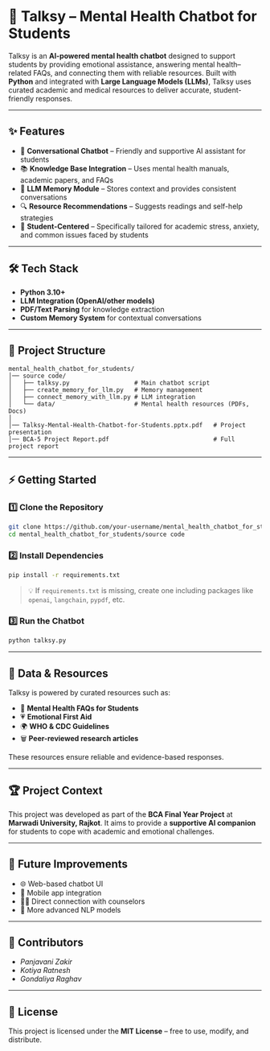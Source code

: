 # 🧠 Talksy – Mental Health Chatbot for Students

Talksy is an **AI-powered mental health chatbot** designed to support students by providing emotional assistance, answering mental health–related FAQs, and connecting them with reliable resources.
Built with **Python** and integrated with **Large Language Models (LLMs)**, Talksy uses curated academic and medical resources to deliver accurate, student-friendly responses.

---

## ✨ Features

* 💬 **Conversational Chatbot** – Friendly and supportive AI assistant for students
* 📚 **Knowledge Base Integration** – Uses mental health manuals, academic papers, and FAQs
* 🧩 **LLM Memory Module** – Stores context and provides consistent conversations
* 🔍 **Resource Recommendations** – Suggests readings and self-help strategies
* 🎯 **Student-Centered** – Specifically tailored for academic stress, anxiety, and common issues faced by students

---

## 🛠️ Tech Stack

* **Python 3.10+**
* **LLM Integration (OpenAI/other models)**
* **PDF/Text Parsing** for knowledge extraction
* **Custom Memory System** for contextual conversations

---

## 📂 Project Structure

```
mental_health_chatbot_for_students/
│── source code/
│   ├── talksy.py                  # Main chatbot script
│   ├── create_memory_for_llm.py   # Memory management
│   ├── connect_memory_with_llm.py # LLM integration
│   └── data/                      # Mental health resources (PDFs, Docs)
│
│── Talksy-Mental-Health-Chatbot-for-Students.pptx.pdf   # Project presentation
│── BCA-5 Project Report.pdf                             # Full project report
```

---

## ⚡ Getting Started

### 1️⃣ Clone the Repository

```bash
git clone https://github.com/your-username/mental_health_chatbot_for_students.git
cd mental_health_chatbot_for_students/source code
```

### 2️⃣ Install Dependencies

```bash
pip install -r requirements.txt
```

> 💡 If `requirements.txt` is missing, create one including packages like `openai`, `langchain`, `pypdf`, etc.

### 3️⃣ Run the Chatbot

```bash
python talksy.py
```

---

## 📖 Data & Resources

Talksy is powered by curated resources such as:

* 📝 **Mental Health FAQs for Students**
* 💗 **Emotional First Aid**
* 🌍 **WHO & CDC Guidelines**
* 🗑 **Peer-reviewed research articles**

These resources ensure reliable and evidence-based responses.

---

## 🏆 Project Context

This project was developed as part of the **BCA Final Year Project** at **Marwadi University, Rajkot**.
It aims to provide a **supportive AI companion** for students to cope with academic and emotional challenges.

---

## 📌 Future Improvements

* 🌐 Web-based chatbot UI
* 📱 Mobile app integration
* 🧑‍⚕️ Direct connection with counselors
* 🤖 More advanced NLP models

---

## 🤝 Contributors

* *Panjavani Zakir*
* *Kotiya Ratnesh*
* *Gondaliya Raghav*
---

## 📜 License

This project is licensed under the **MIT License** – free to use, modify, and distribute.
